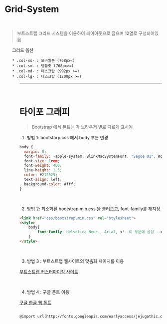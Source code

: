 # Grid-System

<br />

> 부트스트랩 그리드 시스템을 이용하여 레이아웃으로 잡으며 12열로 구성되어있음

<ol> 그리드 옵션

    * .col-xs- : 모바일폰 (768px<)
    * .col-sm- : 템플릿 (768px>=)
    * .col-md- : 데스크탑 (992px >=)
    * .col-lg- : 데스크탑 (1200px >=) 
    
<ol>

---

<br />

# 타이포 그래피

> Bootstrap 에서 폰트는 각 브라우저 별로 다르게 표시됨

1. 방법 1: bootstarp.css 에서 body 부분 변경

```javascript
body {
  margin: 0;
  font-family: -apple-system, BlinkMacSystemFont, "Segoe UI", Roboto, "Helvetica Neue", Arial, /*이 부분에 삽입*/ sans-serif, "Apple Color Emoji", "Segoe UI Emoji", "Segoe UI Symbol";
  font-size: 1rem;
  font-weight: 400;
  line-height: 1.5;
  color: #212529;
  text-align: left;
  background-color: #fff;
}
```

<br />

2. 방법 2: 최소화된 bootstrap.min.css 을 불러오고, font-family를 재지정

```html
<link href="css/bootstrap.min.css" rel="stylesheet">
<style>
    body{
        font-family: Helvetica Neue , Arial, <!--이 부분에 삽입 --> sans-serif;
    }
</style> 
```

<br />

3. 방법 3 : 부트스트랩 웹사이트의 맞춤화 페이지를 이용

[부트스트랩 커스터마이징 사이트](https://getbootstrap.com/docs/3.3/customize/)

<br />

4. 방법 4 : 구글 폰트 이용

[구글 한글 웹 폰트](http://deminoth.github.io/google-font-kor/)

```html

@import url(http://fonts.googleapis.com/earlyaccess/jejugothic.css);
```



